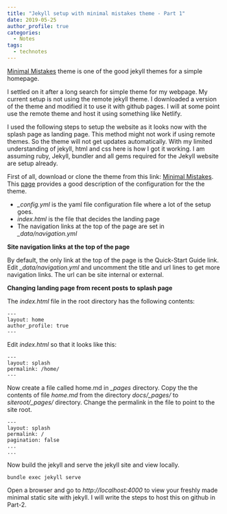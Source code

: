 ```yaml
---
title: "Jekyll setup with minimal mistakes theme - Part 1"
date: 2019-05-25
author_profile: true
categories:
  - Notes
tags:
  - technotes
---
```


[Minimal Mistakes][MinimalMistakes] theme is one of the good jekyll themes for a simple homepage.

I settled on it after a long search for simple theme for my webpage. My current setup is not using the remote jekyll theme. I downloaded a version of the theme and modified it to use it with github pages. I will at some point use the remote theme and host it using something like Netlify. 

I used the following steps to setup the website as it looks now with the splash page as landing page. This method might not work if using remote themes. So the theme will not get updates automatically. With my limited understanding of jekyll, html and css here is how I got it working. I am assuming ruby, Jekyll, bundler and all gems required for the Jekyll website are setup already. 

First of all, download or clone the theme from this link: [Minimal Mistakes][MinimalMistakes]. This [page][MMConfig] provides a good description of the configuration for the the theme.

- *_config.yml* is the yaml file configuration file where a lot of the setup goes. 
- *index.html* is the file that decides the landing page
- The navigation links at the top of the page are set in *_data/navigation.yml*

__Site navigation links at the top of the page__

By default, the only link at the top of the page is the Quick-Start Guide link. Edit *_data/navigation.yml* and uncomment the title and url lines to get more navigation links. The url can be site internal or external. 

__Changing landing page from recent posts to splash page__

The *index.html* file in the root directory has the following contents:
```
---
layout: home
author_profile: true
---
```
Edit *index.html* so that it looks like this:
```
---
layout: splash
permalink: /home/
---
```
Now create a file called home.md in *_pages* directory. Copy the the contents of file *home.md* from the directory *docs/_pages/* to *siteroot/_pages/* directory. Change the permalink in the file to point to the site root.

```
---
layout: splash
permalink: /
pagination: false
...
...
```
Now build the jekyll and serve the jekyll site and view locally.

```
bundle exec jekyll serve
```

Open a browser and go to *http://localhost:4000* to view your freshly made minimal static site with jekyll. I will write the steps to host this on github in Part-2.

[MinimalMistakes]: https://github.com/mmistakes/minimal-mistakes 
[MMConfig]:https://mmistakes.github.io/minimal-mistakes/docs/configuration/ 

